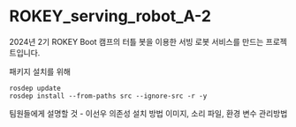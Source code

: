 # ROKEY_serving_robot_A-2
2024년 2기 ROKEY Boot 캠프의 터틀 봇을 이용한 서빙 로봇 서비스를 만드는 프로젝트입니다.


패키지 설치를 위해 

    rosdep update
    rosdep install --from-paths src --ignore-src -r -y


팀원들에게 설명할 것 - 이선우
    의존성 설치 방법
    이미지, 소리 파일, 환경 변수 관리방법